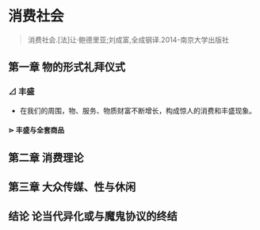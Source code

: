 # 消费社会

> 消费社会.[法]让·鲍德里亚;刘成富,全成钢译.2014-南京大学出版社

## 第一章 物的形式礼拜仪式
### ⊿ 丰盛
- 在我们的周围，物、服务、物质财富不断增长，构成惊人的消费和丰盛现象。

#### ⋗ 丰盛与全套商品

## 第二章 消费理论

## 第三章 大众传媒、性与休闲

## 结论 论当代异化或与魔鬼协议的终结




